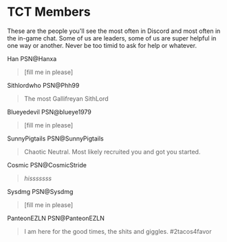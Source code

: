 # TCT Members
These are the people you'll see the most often in Discord and most often in the in-game chat. Some of us are leaders, some of us are super helpful in one way or another. Never be too timid to ask for help or whatever.

Han <span class="tag">PSN@Hanxa</span>
> [fill me in please]

Sithlordwho <span class="tag">PSN@Phh99</span>
> The most Gallifreyan SithLord

Blueyedevil <span class="tag">PSN@blueye1979</span>
> [fill me in please]

SunnyPigtails <span class="tag">PSN@SunnyPigtails</span>
> Chaotic Neutral. Most likely recruited you and got you started.

Cosmic <span class="tag">PSN@CosmicStride</span>
> _hisssssss_

Sysdmg <span class="tag">PSN@Sysdmg</span>
> [fill me in please]

PanteonEZLN <span class="tag">PSN@PanteonEZLN</span>
> I am here for the good times, the shits and giggles.
> #2tacos4favor